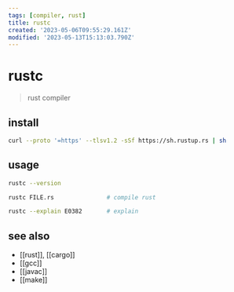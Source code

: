 ```yaml
---
tags: [compiler, rust]
title: rustc
created: '2023-05-06T09:55:29.161Z'
modified: '2023-05-13T15:13:03.790Z'
---
```


# rustc

> rust compiler

## install

```sh
curl --proto '=https' --tlsv1.2 -sSf https://sh.rustup.rs | sh
```

## usage

```sh
rustc --version

rustc FILE.rs               # compile rust

rustc --explain E0382       # explain
```

## see also

- [[rust]], [[cargo]]
- [[gcc]]
- [[javac]]
- [[make]]
